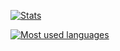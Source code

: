 [![Stats](https://github-readme-stats.vercel.app/api?username=WendersonGomes&show_icons=true&icon_color=D32F2F&theme=dracula&title_color=D32F2F)](https://www.github.com/WendersonGomes/)

[![Most used languages](https://github-readme-stats.vercel.app/api/top-langs/?username=WendersonGomes&title_color=f44336&theme=dracula&langs_count=3&hide=javascript,html,roff,assembly,objective-c,xsslt)](https://www.github.com/WendersonGomes/)